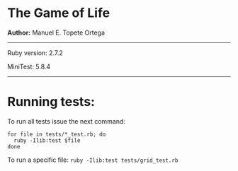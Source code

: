 # The Game of Life
**Author:** Manuel E. Topete Ortega

---

Ruby version: 2.7.2

MiniTest: 5.8.4

---

# Running tests:

To run all tests issue the next command:
```
for file in tests/*_test.rb; do
  ruby -Ilib:test $file
done
```

To run a specific file:
`ruby -Ilib:test tests/grid_test.rb`
